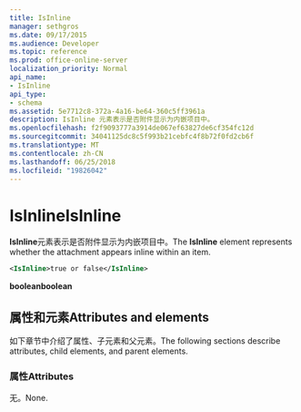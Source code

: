 ```yaml
---
title: IsInline
manager: sethgros
ms.date: 09/17/2015
ms.audience: Developer
ms.topic: reference
ms.prod: office-online-server
localization_priority: Normal
api_name:
- IsInline
api_type:
- schema
ms.assetid: 5e7712c8-372a-4a16-be64-360c5ff3961a
description: IsInline 元素表示是否附件显示为内嵌项目中。
ms.openlocfilehash: f2f9093777a3914de067ef63827de6cf354fc12d
ms.sourcegitcommit: 34041125dc8c5f993b21cebfc4f8b72f0fd2cb6f
ms.translationtype: MT
ms.contentlocale: zh-CN
ms.lasthandoff: 06/25/2018
ms.locfileid: "19826042"
---
```

# <a name="isinline"></a><span data-ttu-id="db2ff-103">IsInline</span><span class="sxs-lookup"><span data-stu-id="db2ff-103">IsInline</span></span>

<span data-ttu-id="db2ff-104">**IsInline**元素表示是否附件显示为内嵌项目中。</span><span class="sxs-lookup"><span data-stu-id="db2ff-104">The **IsInline** element represents whether the attachment appears inline within an item.</span></span> 
  
```xml
<IsInline>true or false</IsInline>
```

 <span data-ttu-id="db2ff-105">**boolean**</span><span class="sxs-lookup"><span data-stu-id="db2ff-105">**boolean**</span></span>
## <a name="attributes-and-elements"></a><span data-ttu-id="db2ff-106">属性和元素</span><span class="sxs-lookup"><span data-stu-id="db2ff-106">Attributes and elements</span></span>

<span data-ttu-id="db2ff-107">如下章节中介绍了属性、子元素和父元素。</span><span class="sxs-lookup"><span data-stu-id="db2ff-107">The following sections describe attributes, child elements, and parent elements.</span></span>
  
### <a name="attributes"></a><span data-ttu-id="db2ff-108">属性</span><span class="sxs-lookup"><span data-stu-id="db2ff-108">Attributes</span></span>

<span data-ttu-id="db2ff-109">无。</span><span class="sxs-lookup"><span data-stu-id="db2ff-109">None.</span></span>
  
### <a name="child-elements"></a><span data-ttu-id="db2ff-110">子元素</span><span class="sxs-lookup"><span data-stu-id="db2ff-110">Child elements</span></span>

<span data-ttu-id="db2ff-111">无。</span><span class="sxs-lookup"><span data-stu-id="db2ff-111">None.</span></span>
  
### <a name="parent-elements"></a><span data-ttu-id="db2ff-112">父元素</span><span class="sxs-lookup"><span data-stu-id="db2ff-112">Parent elements</span></span>

|<span data-ttu-id="db2ff-113">**元素**</span><span class="sxs-lookup"><span data-stu-id="db2ff-113">**Element**</span></span>|<span data-ttu-id="db2ff-114">**说明**</span><span class="sxs-lookup"><span data-stu-id="db2ff-114">**Description**</span></span>|
|:-----|:-----|
|[<span data-ttu-id="db2ff-115">FileAttachment</span><span class="sxs-lookup"><span data-stu-id="db2ff-115">FileAttachment</span></span>](fileattachment.md) <br/> |<span data-ttu-id="db2ff-116">代表附加到 Exchange 存储中的项的文件。</span><span class="sxs-lookup"><span data-stu-id="db2ff-116">Represents a file that is attached to an item in the Exchange store.</span></span>  <br/> |
|[<span data-ttu-id="db2ff-117">ItemAttachment</span><span class="sxs-lookup"><span data-stu-id="db2ff-117">ItemAttachment</span></span>](itemattachment.md) <br/> |<span data-ttu-id="db2ff-118">代表附加到另一个 Exchange 项目的 Exchange 项目。</span><span class="sxs-lookup"><span data-stu-id="db2ff-118">Represents an Exchange item that is attached to another Exchange item.</span></span>  <br/> |
   
## <a name="text-value"></a><span data-ttu-id="db2ff-119">文本值</span><span class="sxs-lookup"><span data-stu-id="db2ff-119">Text value</span></span>

<span data-ttu-id="db2ff-120">此元素可以是**true**或**false**。</span><span class="sxs-lookup"><span data-stu-id="db2ff-120">This element can be either **true** or **false**.</span></span> <span data-ttu-id="db2ff-121">默认值为 **false** 。</span><span class="sxs-lookup"><span data-stu-id="db2ff-121">The default value is **false**.</span></span>
  
## <a name="remarks"></a><span data-ttu-id="db2ff-122">注解</span><span class="sxs-lookup"><span data-stu-id="db2ff-122">Remarks</span></span>

<span data-ttu-id="db2ff-123">描述此元素的架构位于运行 Microsoft Exchange Server 已安装了客户端访问服务器角色的计算机的 EWS 虚拟目录中。</span><span class="sxs-lookup"><span data-stu-id="db2ff-123">The schema that describes this element is located in the EWS virtual directory of the computer that is running Microsoft Exchange Server that has the Client Access server role installed.</span></span>
  
## <a name="element-information"></a><span data-ttu-id="db2ff-124">元素信息</span><span class="sxs-lookup"><span data-stu-id="db2ff-124">Element information</span></span>

|||
|:-----|:-----|
|<span data-ttu-id="db2ff-125">命名空间</span><span class="sxs-lookup"><span data-stu-id="db2ff-125">Namespace</span></span>  <br/> |http://schemas.microsoft.com/exchange/services/2006/types  <br/> |
|<span data-ttu-id="db2ff-126">架构名称</span><span class="sxs-lookup"><span data-stu-id="db2ff-126">Schema Name</span></span>  <br/> |<span data-ttu-id="db2ff-127">类型架构</span><span class="sxs-lookup"><span data-stu-id="db2ff-127">Types schema</span></span>  <br/> |
|<span data-ttu-id="db2ff-128">验证文件</span><span class="sxs-lookup"><span data-stu-id="db2ff-128">Validation File</span></span>  <br/> |<span data-ttu-id="db2ff-129">Types.xsd</span><span class="sxs-lookup"><span data-stu-id="db2ff-129">Types.xsd</span></span>  <br/> |
|<span data-ttu-id="db2ff-130">可以为空</span><span class="sxs-lookup"><span data-stu-id="db2ff-130">Can be Empty</span></span>  <br/> |<span data-ttu-id="db2ff-131">False</span><span class="sxs-lookup"><span data-stu-id="db2ff-131">False</span></span>  <br/> |
   
## <a name="see-also"></a><span data-ttu-id="db2ff-132">另请参阅</span><span class="sxs-lookup"><span data-stu-id="db2ff-132">See also</span></span>



- [<span data-ttu-id="db2ff-133">在交换 EWS XML 元素</span><span class="sxs-lookup"><span data-stu-id="db2ff-133">EWS XML elements in Exchange</span></span>](ews-xml-elements-in-exchange.md)


